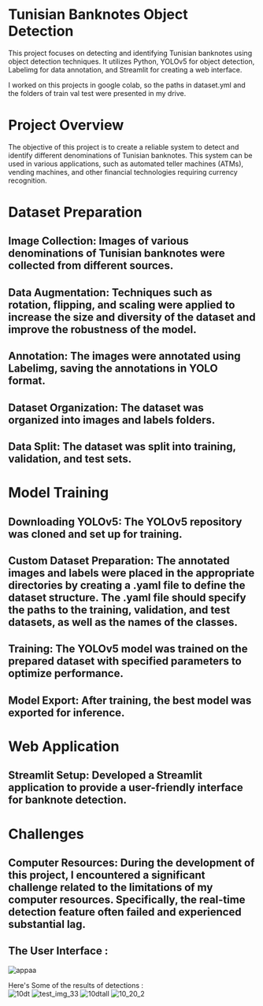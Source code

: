 # Tunisian Banknotes Object Detection
This project focuses on detecting and identifying Tunisian banknotes using object detection techniques. It utilizes Python, YOLOv5 for object detection, Labelimg for data annotation, and Streamlit for creating a web interface.

I worked on this projects in google colab, so the paths in dataset.yml and the folders of train val test were presented in my drive. <br>

# Project Overview
The objective of this project is to create a reliable system to detect and identify different denominations of Tunisian banknotes. This system can be used in various applications, such as automated teller machines (ATMs), vending machines, and other financial technologies requiring currency recognition.

# Dataset Preparation
## Image Collection: Images of various denominations of Tunisian banknotes were collected from different sources.
## Data Augmentation: Techniques such as rotation, flipping, and scaling were applied to increase the size and diversity of the dataset and improve the robustness of the model.

## Annotation: The images were annotated using Labelimg, saving the annotations in YOLO format.
## Dataset Organization: The dataset was organized into images and labels folders.
## Data Split: The dataset was split into training, validation, and test sets.

# Model Training
## Downloading YOLOv5: The YOLOv5 repository was cloned and set up for training.
## Custom Dataset Preparation: The annotated images and labels were placed in the appropriate directories by creating a .yaml file to define the dataset structure. The .yaml file should specify the paths to the training, validation, and test datasets, as well as the names of the classes.
## Training: The YOLOv5 model was trained on the prepared dataset with specified parameters to optimize performance.
## Model Export: After training, the best model was exported for inference.

# Web Application
## Streamlit Setup: Developed a Streamlit application to provide a user-friendly interface for banknote detection.

# Challenges
## Computer Resources: During the development of this project, I encountered a significant challenge related to the limitations of my computer resources. Specifically, the real-time detection feature often failed and experienced substantial lag.

## The User Interface :

![appaa](https://github.com/mahdihammi/currency_object_detection/assets/89527502/55731765-a31b-48d4-be6f-2ed398088082)

Here's Some of the results of detections : <br>
![10dt](https://github.com/mahdihammi/currency_object_detection/assets/89527502/4f713409-b47e-4c86-b976-1a8ac931d4dc)
![test_img_33](https://github.com/mahdihammi/currency_object_detection/assets/89527502/5d5769d5-8475-4332-b51d-42ca8d2f0a68)
![10dtall](https://github.com/mahdihammi/currency_object_detection/assets/89527502/aead301e-3c2c-4db3-8e77-d1a7d0ca036a)
![10_20_2](https://github.com/mahdihammi/currency_object_detection/assets/89527502/99a6e1b4-f99c-4fe2-9990-4e06dcd4604b)
